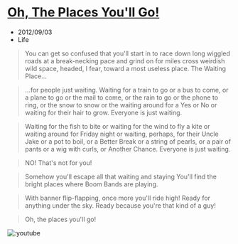 # [Oh, The Places You'll Go!](./oh-the-places-youll-go)
- 2012/09/03
- Life

> You can get so confused that you'll start in to race down long wiggled roads at a break-necking pace and grind on for miles cross weirdish wild space, headed, I fear, toward a most useless place. The Waiting Place...

> ...for people just waiting. Waiting for a train to go or a bus to come, or a plane to go or the mail to come, or the rain to go or the phone to ring, or the snow to snow or the waiting around for a Yes or No or waiting for their hair to grow. Everyone is just waiting.

> Waiting for the fish to bite or waiting for the wind to fly a kite or waiting around for Friday night or waiting, perhaps, for their Uncle Jake or a pot to boil, or a Better Break or a string of pearls, or a pair of pants or a wig with curls, or Another Chance. Everyone is just waiting.

> NO! That's not for you!

> Somehow you'll escape all that waiting and staying You'll find the bright places where Boom Bands are playing.

> With banner flip-flapping, once more you'll ride high! Ready for anything under the sky. Ready because you're that kind of a guy!

> Oh, the places you'll go!

![:youtube](ahv_1IS7SiE)